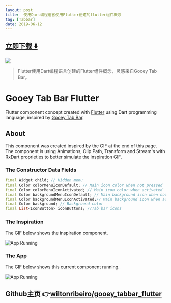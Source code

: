 ```yaml
---
layout: post
title:  使用Dart编程语言使用Flutter创建的flutter组件概念
tag: [Tabbar]
date: 2019-06-12
---
```


 


## [立即下载 ️⬇️ ](https://codeload.github.com/wiltonribeiro/gooey_tabbar_flutter/zip/master) 


 
![](https://flutterawesome.com/content/images/2019/05/gooey_tabbar_flutter.jpg)
 
>
> Flutter使用Dart编程语言创建的Flutter组件概念，灵感来自Gooey Tab Bar。
>

 
# Gooey Tab Bar Flutter
Flutter component concept created with [Flutter](https://flutter.dev/) using Dart programming language, inspired by [Gooey Tab Bar](https://dribbble.com/shots/6233130-Gooey-Tab-Bar). 

## About
This component was created inspired by the GIF at the end of this page. The component is using Animations, Clip Path, Transform and Stream's with RxDart proprieties to better simulate the inspiration GIF.

### The Constructor Data Fields
````dart
final Widget child; // Hidden menu
final Color colorMenuIconDefault; // Main icon color when not pressed
final Color colorMenuIconActivated; // Main icon color when activated
final Color backgroundMenuIconDefault; // Main background icon when not pressed
final Color backgroundMenuIconActivated;// Main background icon when activated
final Color background; // Background color
final List<IconButton> iconButtons; //Tab bar icons
````
    
### The Inspiration
The GIF below shows the inspiration component.

![App Running](https://raw.githubusercontent.com/wiltonribeiro/gooey_tabbar_flutter/master/./docs/inspiration.gif)

### The App
The GIF below shows this current component running.

![App Running](https://raw.githubusercontent.com/wiltonribeiro/gooey_tabbar_flutter/master/./docs/app_running.gif)

## Github主页 👉[wiltonribeiro/gooey_tabbar_flutter](http://github.com/wiltonribeiro/gooey_tabbar_flutter)